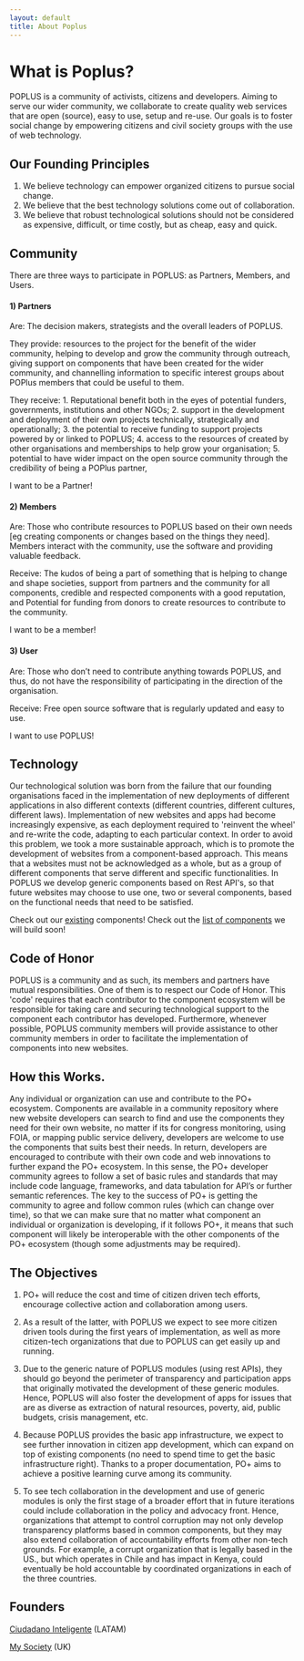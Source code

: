 ```yaml
---
layout: default
title: About Poplus
---
```


# What is Poplus?

POPLUS is a community of activists, citizens and developers. Aiming to serve our wider community, we collaborate to create quality web services that are open (source), easy to use, setup and re-use. Our goals is to foster social change by empowering citizens and civil society groups with the use of web technology.

## Our Founding Principles

1. We believe technology can empower organized citizens to pursue social change.
2. We believe that the best technology solutions come out of collaboration.
3. We believe that robust technological solutions should not be considered as expensive, difficult, or time costly, but as cheap, easy and quick.

## Community

There are three ways to participate in POPLUS: as Partners, Members, and Users.


#### 1) Partners

Are: The decision makers, strategists and the overall leaders of POPLUS.

They provide: resources to the project for the benefit of the wider community, helping to develop and grow the community through outreach, giving support on components that have been created for the wider community, and channelling information to specific interest groups about POPlus members that could be useful to them.

They receive: 1. Reputational benefit both in the eyes of potential funders, governments, institutions and other NGOs; 2. support in the development and deployment of their own projects technically, strategically and operationally; 3. the potential to receive funding to support projects powered by or linked to POPLUS; 4. access to the resources of created by other organisations and memberships to help grow your organisation; 5. potential to have wider impact on the open source community through the credibility of being a POPlus partner,

I want to be a Partner!


#### 2) Members 

Are: Those who contribute resources to POPLUS based on their own needs [eg creating components or changes based on the things they need]. Members interact with the community, use the software and providing valuable feedback. 

Receive: The kudos of being a part of something that is helping to change and shape societies, support from partners and the community for all components, credible and respected components with a good reputation, and Potential for funding from donors to create resources to contribute to the community.

I want to be a member!


####  3) User 

Are: Those who don’t need to contribute anything towards POPLUS, and thus, do not have the responsibility of participating in the direction of the organisation.

Receive: Free open source software that is regularly updated and easy to use.

I want to use POPLUS!


## Technology


Our technological solution was born from the failure that our founding organisations faced in the implementation of new deployments of different applications in also different contexts (different countries, different cultures, different laws). Implementation of new websites and apps had become increasingly expensive, as each deployment required to 'reinvent the wheel' and re-write the code, adapting to each particular context. In order to avoid this problem, we took a more sustainable approach, which is to promote the development of websites from a component-based approach. This means that a websites must not be acknowledged as a whole, but as a group of different components that serve different and specific functionalities. In POPLUS we develop generic components based on Rest API's, so that future websites may choose to use one, two or several components, based on the functional needs that need to be satisfied.

Check out our [existing][catalogue] components!
Check out the [list of components][developmentboard] we will build soon!


## Code of Honor


POPLUS is a community and as such, its members and partners have mutual responsibilities. One of them is to respect our Code of Honor. This 'code' requires that each contributor to the component ecosystem will be responsible for taking care and securing technological support to the component each contributor has developed. Furthermore, whenever possible, POPLUS community members will provide assistance to other community members in order to facilitate the implementation of components into new websites.



## How this Works.


Any individual or organization can use and contribute to the PO+ ecosystem. Components are available in a community repository where new website developers can search to find and use the components they need for their own website, no matter if its for congress monitoring, using FOIA, or mapping public service delivery, developers are welcome to use the components that suits best their needs. In return, developers are encouraged to contribute with their own code and web innovations to further expand the PO+ ecosystem. In this sense, the PO+ developer community agrees to follow a set of basic rules and standards that may include code language, frameworks, and data tabulation for API’s or further semantic references. The key to the success of PO+ is getting the community to agree and follow common rules (which can change over time), so that we can make sure that no matter what component an individual or organization is developing, if it follows PO+, it means that such component will likely be interoperable with the other components of the PO+ ecosystem (though some adjustments may be required).


## The Objectives


1. PO+ will reduce the cost and time of citizen driven tech efforts, encourage collective action and collaboration among users.

2. As a result of the latter, with POPLUS we expect to see more citizen driven tools during the first years of implementation, as well as more citizen-tech organizations that due to POPLUS can get easily up and running. 

3. Due to the generic nature of POPLUS modules (using rest APIs), they should go beyond the perimeter of transparency and participation apps that originally motivated the development of these generic modules. Hence, POPLUS will also foster the development of apps for issues that are as diverse as extraction of natural resources, poverty, aid, public budgets, crisis management, etc.

4. Because POPLUS provides the basic app infrastructure, we expect to see further innovation in citizen app development, which can expand on top of existing components (no need to spend time to get the basic infrastructure right). Thanks to a proper documentation, PO+ aims to achieve a positive learning curve among its community. 

5. To see tech collaboration in the development and use of generic modules is only the first stage of a broader effort that in future iterations could include collaboration in the policy and advocacy front. Hence, organizations that attempt to control corruption may not only develop transparency platforms based in common components, but they may also extend collaboration of accountability efforts from other non-tech grounds. For example, a corrupt organization that is legally based in the US., but which operates in Chile and has impact in Kenya, could eventually be hold accountable by coordinated organizations in each of the three countries. 


## Founders


[Ciudadano Inteligente][ciudadanoi] (LATAM)

[My Society][mysociety] (UK)


[catalogue]: catalogue.html
[developmentboard]: https://trello.com/b/5gGF4xrJ/poplus-development
[ciudadanoi]: http://ciudadanointeligente.org/ 
[mysociety]: http://www.mysociety.org/